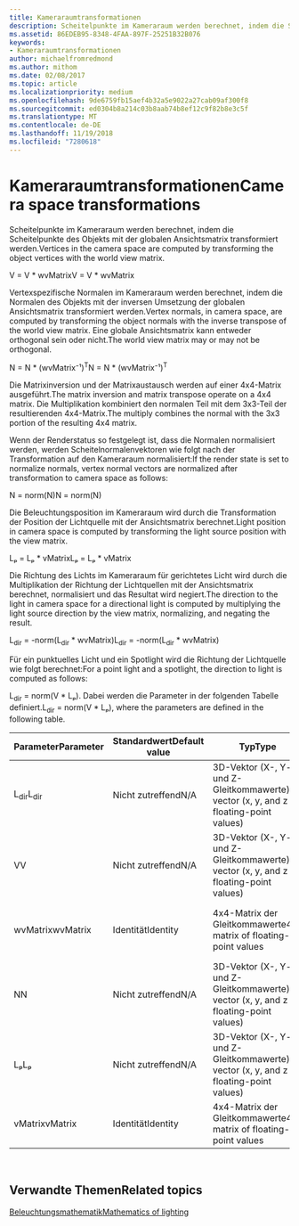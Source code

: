 ```yaml
---
title: Kameraraumtransformationen
description: Scheitelpunkte im Kameraraum werden berechnet, indem die Scheitelpunkte des Objekts mit der globalen Ansichtsmatrix transformiert werden.
ms.assetid: 86EDEB95-8348-4FAA-897F-25251B32B076
keywords:
- Kameraraumtransformationen
author: michaelfromredmond
ms.author: mithom
ms.date: 02/08/2017
ms.topic: article
ms.localizationpriority: medium
ms.openlocfilehash: 9de6759fb15aef4b32a5e9022a27cab09af300f8
ms.sourcegitcommit: ed0304b8a214c03b8aab74b8ef12c9f82b8e3c5f
ms.translationtype: MT
ms.contentlocale: de-DE
ms.lasthandoff: 11/19/2018
ms.locfileid: "7280618"
---
```

# <a name="camera-space-transformations"></a><span data-ttu-id="c0841-104">Kameraraumtransformationen</span><span class="sxs-lookup"><span data-stu-id="c0841-104">Camera space transformations</span></span>


<span data-ttu-id="c0841-105">Scheitelpunkte im Kameraraum werden berechnet, indem die Scheitelpunkte des Objekts mit der globalen Ansichtsmatrix transformiert werden.</span><span class="sxs-lookup"><span data-stu-id="c0841-105">Vertices in the camera space are computed by transforming the object vertices with the world view matrix.</span></span>

<span data-ttu-id="c0841-106">V = V \* wvMatrix</span><span class="sxs-lookup"><span data-stu-id="c0841-106">V = V \* wvMatrix</span></span>

<span data-ttu-id="c0841-107">Vertexspezifische Normalen im Kameraraum werden berechnet, indem die Normalen des Objekts mit der inversen Umsetzung der globalen Ansichtsmatrix transformiert werden.</span><span class="sxs-lookup"><span data-stu-id="c0841-107">Vertex normals, in camera space, are computed by transforming the object normals with the inverse transpose of the world view matrix.</span></span> <span data-ttu-id="c0841-108">Eine globale Ansichtsmatrix kann entweder orthogonal sein oder nicht.</span><span class="sxs-lookup"><span data-stu-id="c0841-108">The world view matrix may or may not be orthogonal.</span></span>

<span data-ttu-id="c0841-109">N = N \* (wvMatrix⁻¹)<sup>T</sup></span><span class="sxs-lookup"><span data-stu-id="c0841-109">N = N \* (wvMatrix⁻¹)<sup>T</sup></span></span>

<span data-ttu-id="c0841-110">Die Matrixinversion und der Matrixaustausch werden auf einer 4x4-Matrix ausgeführt.</span><span class="sxs-lookup"><span data-stu-id="c0841-110">The matrix inversion and matrix transpose operate on a 4x4 matrix.</span></span> <span data-ttu-id="c0841-111">Die Multiplikation kombiniert den normalen Teil mit dem 3x3-Teil der resultierenden 4x4-Matrix.</span><span class="sxs-lookup"><span data-stu-id="c0841-111">The multiply combines the normal with the 3x3 portion of the resulting 4x4 matrix.</span></span>

<span data-ttu-id="c0841-112">Wenn der Renderstatus so festgelegt ist, dass die Normalen normalisiert werden, werden Scheitelnormalenvektoren wie folgt nach der Transformation auf den Kameraraum normalisiert:</span><span class="sxs-lookup"><span data-stu-id="c0841-112">If the render state is set to normalize normals, vertex normal vectors are normalized after transformation to camera space as follows:</span></span>

<span data-ttu-id="c0841-113">N = norm(N)</span><span class="sxs-lookup"><span data-stu-id="c0841-113">N = norm(N)</span></span>

<span data-ttu-id="c0841-114">Die Beleuchtungsposition im Kameraraum wird durch die Transformation der Position der Lichtquelle mit der Ansichtsmatrix berechnet.</span><span class="sxs-lookup"><span data-stu-id="c0841-114">Light position in camera space is computed by transforming the light source position with the view matrix.</span></span>

<span data-ttu-id="c0841-115">Lₚ = Lₚ \* vMatrix</span><span class="sxs-lookup"><span data-stu-id="c0841-115">Lₚ = Lₚ \* vMatrix</span></span>

<span data-ttu-id="c0841-116">Die Richtung des Lichts im Kameraraum für gerichtetes Licht wird durch die Multiplikation der Richtung der Lichtquellen mit der Ansichtsmatrix berechnet, normalisiert und das Resultat wird negiert.</span><span class="sxs-lookup"><span data-stu-id="c0841-116">The direction to the light in camera space for a directional light is computed by multiplying the light source direction by the view matrix, normalizing, and negating the result.</span></span>

<span data-ttu-id="c0841-117">L<sub>dir</sub> = -norm(L<sub>dir</sub> \* wvMatrix)</span><span class="sxs-lookup"><span data-stu-id="c0841-117">L<sub>dir</sub> = -norm(L<sub>dir</sub> \* wvMatrix)</span></span>

<span data-ttu-id="c0841-118">Für ein punktuelles Licht und ein Spotlight wird die Richtung der Lichtquelle wie folgt berechnet:</span><span class="sxs-lookup"><span data-stu-id="c0841-118">For a point light and a spotlight, the direction to light is computed as follows:</span></span>

<span data-ttu-id="c0841-119">L<sub>dir</sub> = norm(V \* Lₚ). Dabei werden die Parameter in der folgenden Tabelle definiert.</span><span class="sxs-lookup"><span data-stu-id="c0841-119">L<sub>dir</sub> = norm(V \* Lₚ), where the parameters are defined in the following table.</span></span>

| <span data-ttu-id="c0841-120">Parameter</span><span class="sxs-lookup"><span data-stu-id="c0841-120">Parameter</span></span>       | <span data-ttu-id="c0841-121">Standardwert</span><span class="sxs-lookup"><span data-stu-id="c0841-121">Default value</span></span> | <span data-ttu-id="c0841-122">Typ</span><span class="sxs-lookup"><span data-stu-id="c0841-122">Type</span></span>                                          | <span data-ttu-id="c0841-123">Beschreibung</span><span class="sxs-lookup"><span data-stu-id="c0841-123">Description</span></span>                                               |
|-----------------|---------------|-----------------------------------------------|-----------------------------------------------------------|
| <span data-ttu-id="c0841-124">L<sub>dir</sub></span><span class="sxs-lookup"><span data-stu-id="c0841-124">L<sub>dir</sub></span></span> | <span data-ttu-id="c0841-125">Nicht zutreffend</span><span class="sxs-lookup"><span data-stu-id="c0841-125">N/A</span></span>           | <span data-ttu-id="c0841-126">3D-Vektor (X-, Y- und Z-Gleitkommawerte)</span><span class="sxs-lookup"><span data-stu-id="c0841-126">3D vector (x, y, and z floating-point values)</span></span> | <span data-ttu-id="c0841-127">Richtungsvektor vom Objekt-Vertex bis zur Lichtquelle</span><span class="sxs-lookup"><span data-stu-id="c0841-127">Direction vector from object vertex to the light</span></span>          |
| <span data-ttu-id="c0841-128">V</span><span class="sxs-lookup"><span data-stu-id="c0841-128">V</span></span>               | <span data-ttu-id="c0841-129">Nicht zutreffend</span><span class="sxs-lookup"><span data-stu-id="c0841-129">N/A</span></span>           | <span data-ttu-id="c0841-130">3D-Vektor (X-, Y- und Z-Gleitkommawerte)</span><span class="sxs-lookup"><span data-stu-id="c0841-130">3D vector (x, y, and z floating-point values)</span></span> | <span data-ttu-id="c0841-131">Vertexposition im Kameraraum</span><span class="sxs-lookup"><span data-stu-id="c0841-131">Vertex position in camera space</span></span>                           |
| <span data-ttu-id="c0841-132">wvMatrix</span><span class="sxs-lookup"><span data-stu-id="c0841-132">wvMatrix</span></span>        | <span data-ttu-id="c0841-133">Identität</span><span class="sxs-lookup"><span data-stu-id="c0841-133">Identity</span></span>      | <span data-ttu-id="c0841-134">4x4-Matrix der Gleitkommawerte</span><span class="sxs-lookup"><span data-stu-id="c0841-134">4x4 matrix of floating-point values</span></span>           | <span data-ttu-id="c0841-135">Zusammengesetzte Matrix mit globaler und Ansichtstransformation</span><span class="sxs-lookup"><span data-stu-id="c0841-135">Composite matrix containing the world and view transforms</span></span> |
| <span data-ttu-id="c0841-136">N</span><span class="sxs-lookup"><span data-stu-id="c0841-136">N</span></span>               | <span data-ttu-id="c0841-137">Nicht zutreffend</span><span class="sxs-lookup"><span data-stu-id="c0841-137">N/A</span></span>           | <span data-ttu-id="c0841-138">3D-Vektor (X-, Y- und Z-Gleitkommawerte)</span><span class="sxs-lookup"><span data-stu-id="c0841-138">3D vector (x, y, and z floating-point values)</span></span> | <span data-ttu-id="c0841-139">Vertexnormale</span><span class="sxs-lookup"><span data-stu-id="c0841-139">Vertex normal</span></span>                                             |
| <span data-ttu-id="c0841-140">Lₚ</span><span class="sxs-lookup"><span data-stu-id="c0841-140">Lₚ</span></span>              | <span data-ttu-id="c0841-141">Nicht zutreffend</span><span class="sxs-lookup"><span data-stu-id="c0841-141">N/A</span></span>           | <span data-ttu-id="c0841-142">3D-Vektor (X-, Y- und Z-Gleitkommawerte)</span><span class="sxs-lookup"><span data-stu-id="c0841-142">3D vector (x, y, and z floating-point values)</span></span> | <span data-ttu-id="c0841-143">Position der Lichtquelle im Kameraraum</span><span class="sxs-lookup"><span data-stu-id="c0841-143">Light position in camera space</span></span>                            |
| <span data-ttu-id="c0841-144">vMatrix</span><span class="sxs-lookup"><span data-stu-id="c0841-144">vMatrix</span></span>         | <span data-ttu-id="c0841-145">Identität</span><span class="sxs-lookup"><span data-stu-id="c0841-145">Identity</span></span>      | <span data-ttu-id="c0841-146">4x4-Matrix der Gleitkommawerte</span><span class="sxs-lookup"><span data-stu-id="c0841-146">4x4 matrix of floating-point values</span></span>           | <span data-ttu-id="c0841-147">Matrix mit Ansichtstransformation</span><span class="sxs-lookup"><span data-stu-id="c0841-147">Matrix containing the view transform</span></span>                      |

 

## <a name="span-idrelated-topicsspanrelated-topics"></a><span data-ttu-id="c0841-148"><span id="related-topics"></span>Verwandte Themen</span><span class="sxs-lookup"><span data-stu-id="c0841-148"><span id="related-topics"></span>Related topics</span></span>


[<span data-ttu-id="c0841-149">Beleuchtungsmathematik</span><span class="sxs-lookup"><span data-stu-id="c0841-149">Mathematics of lighting</span></span>](mathematics-of-lighting.md)

 

 




